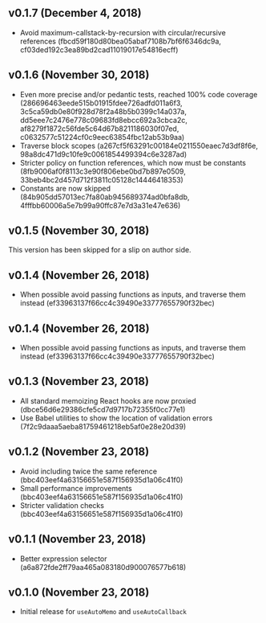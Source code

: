 ## v0.1.7 (December 4, 2018)

- Avoid maximum-callstack-by-recursion with circular/recursive references (fbcd59f180d80bea05abaf7108b7bf6f6346dc9a, cf03ded192c3ea89bd2cad11019017e54816ecff)

## v0.1.6 (November 30, 2018)

- Even more precise and/or pedantic tests, reached 100% code coverage (286696463eede515b01915fdee726adfd011a6f3, 3c5ca59db0e80f928d78f2a48b5b0399c14a037a, dd5eee7c2476e778c09683fd8ebcc692a3cbca2c, af8279f1872c56fde5c64d67b8211186030f07ed, c0632577c51224cf0c9eec63854fbc12ab53b9aa)
- Traverse block scopes (a267cf5f63291c00184e0211550eaec7d3df8f6e, 98a8dc471d9c10fe9c0061854499394c6e3287ad)
- Stricter policy on function references, which now must be constants (8fb9006af0f8113c3e90f806ebe0bd7b897e0509, 33beb4bc2d457d712f3811c05128c14446418353)
- Constants are now skipped (84b905dd57013ec7fa80ab945689374ad0bfa8db, 4fffbb60006a5e7b99a90ffc87e7d3a31e47e636)

## v0.1.5 (November 30, 2018)

This version has been skipped for a slip on author side.

## v0.1.4 (November 26, 2018)

- When possible avoid passing functions as inputs, and traverse them instead (ef33963137f66cc4c39490e33777655790f32bec)

## v0.1.4 (November 26, 2018)

- When possible avoid passing functions as inputs, and traverse them instead (ef33963137f66cc4c39490e33777655790f32bec)

## v0.1.3 (November 23, 2018)

- All standard memoizing React hooks are now proxied (dbce56d6e29386cfe5cd7d9717b72355f0cc77e1)
- Use Babel utilities to show the location of validation errors (7f2c9daaa5aeba81759461218eb5af0e28e20d39)

## v0.1.2 (November 23, 2018)

- Avoid including twice the same reference (bbc403eef4a63156651e587f156935d1a06c41f0)
- Small performance improvements (bbc403eef4a63156651e587f156935d1a06c41f0)
- Stricter validation checks (bbc403eef4a63156651e587f156935d1a06c41f0)

## v0.1.1 (November 23, 2018)

- Better expression selector (a6a872fde2ff79aa465a083180d900076577b618)

## v0.1.0 (November 23, 2018)

- Initial release for `useAutoMemo` and `useAutoCallback`
